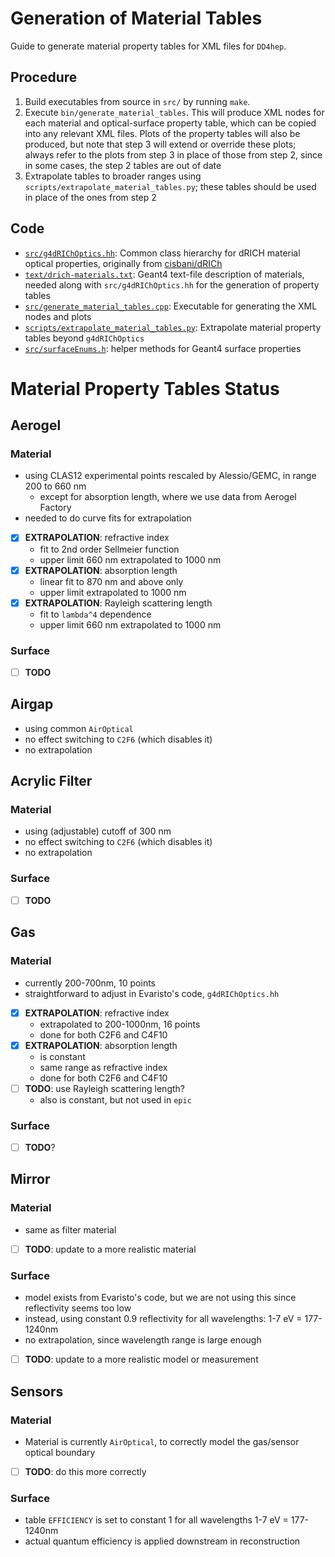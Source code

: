 # Generation of Material Tables

Guide to generate material property tables for XML files for `DD4hep`.

## Procedure

1. Build executables from source in `src/` by running `make`.
2. Execute `bin/generate_material_tables`. This will produce XML nodes for each
   material and optical-surface property table, which can be copied into any
   relevant XML files. Plots of the property tables will also be produced, but note
   that step 3 will extend or override these plots; always refer to the plots from
   step 3 in place of those from step 2, since in some cases, the step 2 tables are
   out of date
3. Extrapolate tables to broader ranges using `scripts/extrapolate_material_tables.py`;
   these tables should be used in place of the ones from step 2

## Code
- [`src/g4dRIChOptics.hh`](../src/g4dRIChOptics.hh): Common class hierarchy for
  dRICH material optical properties, originally from
  [cisbani/dRICh](https://github.com/cisbani/dRICh)
- [`text/drich-materials.txt`](../text/drich-materials.txt): Geant4 text-file
  description of materials, needed along with `src/g4dRIChOptics.hh` for the
  generation of property tables
- [`src/generate_material_tables.cpp`](../src/generate_material_tables.cpp):
  Executable for generating the XML nodes and plots
- [`scripts/extrapolate_material_tables.py`](../scripts/extrapolate_material_tables.py):
  Extrapolate material property tables beyond `g4dRIChOptics`
- [`src/surfaceEnums.h`](../src/surfaceEnums.h): helper methods for Geant4 surface
  properties

# Material Property Tables Status

## Aerogel
### Material
- using CLAS12 experimental points rescaled by Alessio/GEMC, in range 200 to 660 nm
  - except for absorption length, where we use data from Aerogel Factory
- needed to do curve fits for extrapolation
- [x] **EXTRAPOLATION**: refractive index
  - fit to 2nd order Sellmeier function
  - upper limit 660 nm extrapolated to 1000 nm
- [x] **EXTRAPOLATION**: absorption length
  - linear fit to 870 nm and above only
  - upper limit extrapolated to 1000 nm
- [x] **EXTRAPOLATION**: Rayleigh scattering length
  - fit to `lambda^4` dependence
  - upper limit 660 nm extrapolated to 1000 nm
### Surface
- [ ] **TODO**

## Airgap
- using common `AirOptical`
- no effect switching to `C2F6` (which disables it)
- no extrapolation

## Acrylic Filter
### Material
- using (adjustable) cutoff of 300 nm
- no effect switching to `C2F6` (which disables it)
- no extrapolation
### Surface
- [ ] **TODO**

## Gas
### Material
- currently 200-700nm, 10 points
- straightforward to adjust in Evaristo's code, `g4dRIChOptics.hh`
- [x] **EXTRAPOLATION**: refractive index
  - extrapolated to 200-1000nm, 16 points
  - done for both C2F6 and C4F10
- [x] **EXTRAPOLATION**: absorption length
  - is constant
  - same range as refractive index
  - done for both C2F6 and C4F10
- [ ] **TODO**: use Rayleigh scattering length?
  - also is constant, but not used in `epic`
### Surface
- [ ] **TODO**?

## Mirror
### Material
- same as filter material
- [ ] **TODO**: update to a more realistic material
### Surface
- model exists from Evaristo's code, but we are not using this since reflectivity seems too low
- instead, using constant 0.9 reflectivity for all wavelengths: 1-7 eV = 177-1240nm
- no extrapolation, since wavelength range is large enough
- [ ] **TODO**: update to a more realistic model or measurement

## Sensors
### Material
- Material is currently `AirOptical`, to correctly model the gas/sensor optical boundary
- [ ] **TODO**: do this more correctly
### Surface
- table `EFFICIENCY` is set to constant 1 for all wavelengths 1-7 eV = 177-1240nm
- actual quantum efficiency is applied downstream in reconstruction
